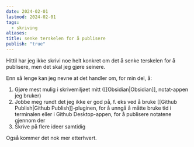 ```yaml
---
date: 2024-02-01
lastmod: 2024-02-01
tags:
  - skriving
aliases: 
title: senke terskelen for å publisere
publish: "true"
---
```


Hittil har jeg ikke skrivi noe helt konkret om det å senke terskelen for å publisere, men det skal jeg gjøre seinere.

Enn så lenge kan jeg nevne at det handler om, for min del, å:
1. Gjøre mest mulig i skrivemiljøet mitt ([[Obsidian|Obsidian]], notat-appen jeg bruker)
2. Jobbe meg rundt det jeg ikke er god på, f. eks ved å bruke [[Github Publish|Github Publish]]-pluginen, for å unngå å måtte bruke tid i terminalen eller i Github Desktop-appen, for å publisere notatene gjennom der
3. Skrive på flere ideer samtidig

Også kommer det nok mer etterhvert.
